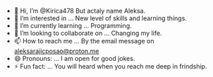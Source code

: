 - 👋 Hi, I’m @Kirica478 But actaly name Aleksa.
- 👀 I’m interested in ... New level of skills and learning things.
- 🌱 I’m currently learning ... Programming.
- 💞️ I’m looking to collaborate on ... Changing my life.
- 📫 How to reach me ... By the email message on aleksarajicposao@proton.me
- 😄 Pronouns: ... I am open for good jokes.
- ⚡ Fun fact: ... You will heard when you reach me deep in frindship.

<!---
Kirica478/Kirica478 is a ✨ special ✨ repository because its `README.md` (this file) appears on your GitHub profile.
You can click the Preview link to take a look at your changes.
--->
